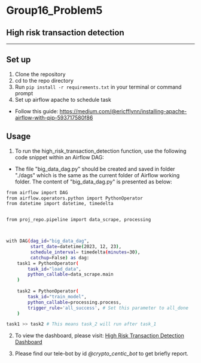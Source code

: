 # Group16_Problem5
## High risk transaction detection
------------------

## Set up
1. Clone the repository
2. cd to the repo directory
3. Run `pip install -r requirements.txt` in your terminal or command prompt
4. Set up airflow apache to schedule task
* Follow this guide: https://medium.com/@ericfflynn/installing-apache-airflow-with-pip-593717580f86
## Usage
1. To run the high_risk_transaction_detection function, use the following code snippet within an Airflow DAG:
- The file "big_data_dag.py" should be created and saved in folder "./dags" which is the same as the current folder of Airflow working folder.
The content of "big_data_dag.py" is presented as below:
```bash
from airflow import DAG
from airflow.operators.python import PythonOperator
from datetime import datetime, timedelta


from proj_repo.pipeline import data_scrape, processing



with DAG(dag_id="big_data_dag",
         start_date=datetime(2023, 12, 23),
         schedule_interval= timedelta(minutes=30),
         catchup=False) as dag:
    task1 = PythonOperator(
        task_id="load_data",
        python_callable=data_scrape.main
    )
    
    task2 = PythonOperator(
        task_id="train_model", 
        python_callable=processing.process,
        trigger_rule='all_success', # Set this parameter to all_done
    )

task1 >> task2 # This means task_2 will run after task_1

```


2. To view the dashboard, please visit: [High Risk Transaction Detection Dashboard](http://34.143.255.36:5601/s/it4043e---group16/app/dashboards#/view/f6f8a710-a13a-11ee-8d94-5d4fdf5aea4c?_g=(filters:!(),refreshInterval:(pause:!t,value:60000),time:(from:now-30d%2Fd,to:now)))

3. Please find our tele-bot by id *@crypto_centic_bot* to get briefly report.
